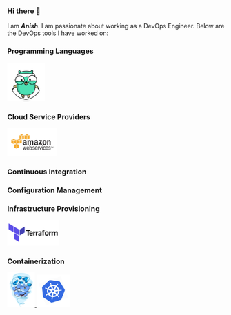### Hi there 👋

I am ***Anish***. I am passionate about working as a DevOps Engineer. Below are the DevOps tools I have worked on:

### Programming Languages

<p float="left">
<a href="https://golang.org/" target="_blank" >
    <img src="https://raw.githubusercontent.com/anish9461/anish9461/master/assets/golang.gif"  height="90" />
  </a>
 </p>
 
### Cloud Service Providers

<p float="left">
  
  
  <a href="https://aws.amazon.com/" target="_blank" >
    <img src="https://raw.githubusercontent.com/anish9461/anish9461/master/assets/aws.gif"  height="65" />
  </a>
 </p>
 
 
 ### Continuous Integration
 
 
 ### Configuration Management
 
 
 ### Infrastructure Provisioning
   <a href="https://www.terraform.io/" target="_blank" >
    <img src="https://raw.githubusercontent.com/anish9461/anish9461/master/assets/terraform.gif" width="120" />
  </a>
 
 ### Containerization
 <a href="https://www.docker.com/" target="_blank" >
    <img src="https://raw.githubusercontent.com/anish9461/anish9461/master/assets/docker.gif"  height="80" /> 
  </a>
  <a href="https://kubernetes.io/" target="_blank" >
    <img src="https://raw.githubusercontent.com/anish9461/anish9461/master/assets/k8s.gif"  height="75" />
  </a>
<!--
**anish9461/anish9461** is a ✨ _special_ ✨ repository because its `README.md` (this file) appears on your GitHub profile.

Here are some ideas to get you started:

- 🔭 I’m currently working on ...
- 🌱 I’m currently learning ...
- 👯 I’m looking to collaborate on ...
- 🤔 I’m looking for help with ...
- 💬 Ask me about ...
- 📫 How to reach me: ...
- 😄 Pronouns: ...
- ⚡ Fun fact: ...
-->
